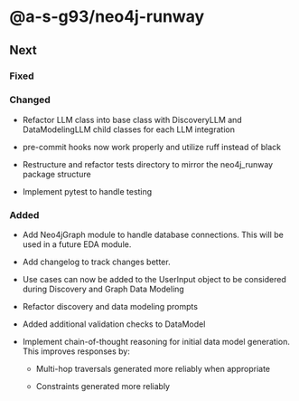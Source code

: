 # @a-s-g93/neo4j-runway

## Next

### Fixed

### Changed

* Refactor LLM class into base class with DiscoveryLLM and DataModelingLLM child classes for each LLM integration

* pre-commit hooks now work properly and utilize ruff instead of black

* Restructure and refactor tests directory to mirror the neo4j_runway package structure

* Implement pytest to handle testing

### Added

* Add Neo4jGraph module to handle database connections. This will be used in a future EDA module.

* Add changelog to track changes better.

* Use cases can now be added to the UserInput object to be considered during Discovery and Graph Data Modeling

* Refactor discovery and data modeling prompts

* Added additional validation checks to DataModel

* Implement chain-of-thought reasoning for initial data model generation. This improves responses by:

  * Multi-hop traversals generated more reliably when appropriate

  * Constraints generated more reliably
